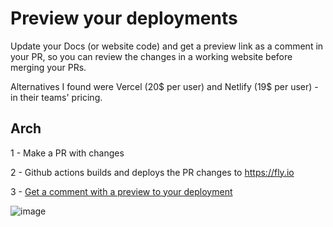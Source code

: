 # Preview your deployments

Update your Docs (or website code) and get a preview link as a comment in your PR, so you can review the changes in a working website before merging your PRs. 

Alternatives I found were Vercel (20$ per user) and Netlify (19$ per user) - in their teams' pricing.

## Arch 
 
 1 - Make a PR with changes
 
 2 - Github actions builds and deploys the PR changes to https://fly.io
 
 3 - [Get a comment with a preview to your deployment](https://github.com/aabedraba/mkdocs-preview-deployment/pull/2#issuecomment-1089190308)

![image](https://user-images.githubusercontent.com/27779735/165138558-6e6fd9f6-364d-43dc-aead-133140073ccd.png)
